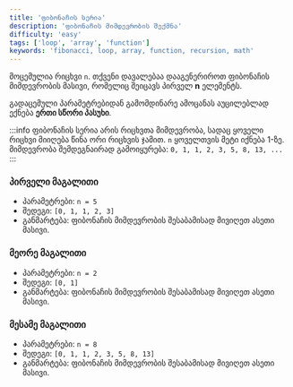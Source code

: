 ```yaml
---
title: 'ფიბონაჩის სერია'
description: 'ფიბონაჩის მიმდევრობის შექმნა'
difficulty: 'easy'
tags: ['loop', 'array', 'function']
keywords: 'fibonacci, loop, array, function, recursion, math'
---
```


მოცემულია რიცხვი `n`.
თქვენი დავალებაა დააგენერიროთ ფიბონაჩის მიმდევრობის მასივი, რომელიც შეიცავს პირველ **n** ელემენტს.

გადაცემული პარამეტრებიდან გამომდინარე ამოცანას აუცილებლად ექნება **ერთი სწორი პასუხი**.

:::info
ფიბონაჩის სერია არის რიცხვთა მიმდევრობა, სადაც ყოველი რიცხვი მიიღება წინა ორი რიცხვის ჯამით.
`n` ყოველთვის მეტი იქნება 1-ზე. მიმდევრობა შემდეგნაირად გამოიყურება: `0, 1, 1, 2, 3, 5, 8, 13, ...`
:::

### პირველი მაგალითი

- პარამეტრები: `n = 5`
- შედეგი: `[0, 1, 1, 2, 3]`
- განმარტება: ფიბონაჩის მიმდევრობის შესაბამისად მივიღეთ ასეთი მასივი.

### მეორე მაგალითი

- პარამეტრები: `n = 2`
- შედეგი: `[0, 1]`
- განმარტება: ფიბონაჩის მიმდევრობის შესაბამისად მივიღეთ ასეთი მასივი.

### მესამე მაგალითი

- პარამეტრები: `n = 8`
- შედეგი: `[0, 1, 1, 2, 3, 5, 8, 13]`
- განმარტება: ფიბონაჩის მიმდევრობის შესაბამისად მივიღეთ ასეთი მასივი.